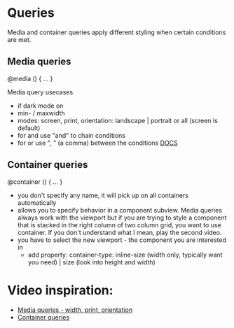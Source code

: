 # Queries
Media and container queries apply different styling when certain conditions are met.

## Media queries
@media () { ... }

Media query usecases
- if dark mode on
- min- / maxwidth
- modes: screen, print, orientation: landscape | portrait or all (screen is default)
- for and use "and" to chain conditions
- for or use ", " (a comma) between the conditions
[DOCS](https://developer.mozilla.org/en-US/docs/Web/CSS/@media#media_features)

## Container queries
@container () { ... }
- you don't specify any name, it will pick up on all containers automatically
- allows you to specify behavior in a component subview. Media queries always work with the viewport but if you are trying to style a component that is stacked in the right column of two column grid, you want to use container. If you don't understand what I mean, play the second video.
- you have to select the new viewport - the component you are interested in
    - add property: container-type: inline-size (width only, typically want you need) | size (look into height and width)

# Video inspiration:
- [Media queries - width, print, orientation](https://youtu.be/yU7jJ3NbPdA?si=R8ztnDPJZpvGTgFQ)
- [Container queries](https://youtu.be/2rlWBZ17Wes?si=T1KAlJZCACMncfmL&t=728)